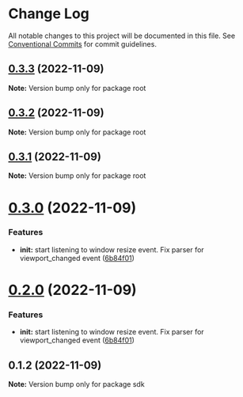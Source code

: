 # Change Log

All notable changes to this project will be documented in this file.
See [Conventional Commits](https://conventionalcommits.org) for commit guidelines.

## [0.3.3](https://github.com/Telegram-Web-Apps/sdk/compare/v0.3.2...v0.3.3) (2022-11-09)

**Note:** Version bump only for package root





## [0.3.2](https://github.com/Telegram-Web-Apps/sdk/compare/v0.3.1...v0.3.2) (2022-11-09)

**Note:** Version bump only for package root






## [0.3.1](https://github.com/Telegram-Web-Apps/sdk/compare/v0.3.0...v0.3.1) (2022-11-09)

**Note:** Version bump only for package root





# [0.3.0](https://github.com/Telegram-Web-Apps/sdk/compare/v0.1.2...v0.3.0) (2022-11-09)


### Features

* **init:** start listening to window resize event. Fix parser for viewport_changed event ([6b84f01](https://github.com/Telegram-Web-Apps/sdk/commit/6b84f018cde9d75d9cce9d7de3e46e412105eee4))






# [0.2.0](https://github.com/Telegram-Web-Apps/sdk/compare/v0.1.2...v0.2.0) (2022-11-09)


### Features

* **init:** start listening to window resize event. Fix parser for viewport_changed event ([6b84f01](https://github.com/Telegram-Web-Apps/sdk/commit/6b84f018cde9d75d9cce9d7de3e46e412105eee4))





## 0.1.2 (2022-11-09)

**Note:** Version bump only for package sdk
